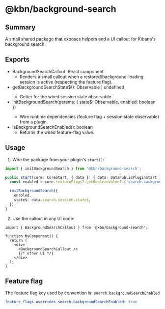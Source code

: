 # @kbn/background-search

## Summary

A small shared package that exposes helpers and a UI callout for Kibana's background search.

## Exports

- BackgroundSearchCallout: React component
  - Renders a small callout when a restored/background-loading session is active (respecting the feature flag).
- getBackgroundSearchState$(): Observable<SearchSessionState> | undefined
  - Getter for the wired session state observable.
- initBackgroundSearch(params: { state$: Observable<SearchSessionState>, enabled: boolean })
  - Wire runtime dependencies (feature flag + session state observable) from a plugin.
- isBackgroundSearchEnabled(): boolean
  - Returns the wired feature-flag value.

## Usage

1. Wire the package from your plugin's `start()`:

```ts
import { initBackgroundSearch } from '@kbn/background-search';

public start(core: CoreStart, { data }: { data: DataPublicPluginStart }) {
  const enabled = core.featureFlags?.getBooleanValue?.('search.backgroundSearchEnabled') ?? false;

  initBackgroundSearch({
    enabled,
    state$: data.search.session.state$,
  });
}
```

2. Use the callout in any UI code:

```tsx
import { BackgroundSearchCallout } from '@kbn/background-search';

function MyComponent() {
  return (
    <div>
      <BackgroundSearchCallout />
      {/* other UI */}
    </div>
  );
}
```

## Feature flag

The feature flag key used by convention is:
`search.backgroundSearchEnabled`

```yaml
feature_flags.overrides.search.backgroundSearchEnabled: true
```
